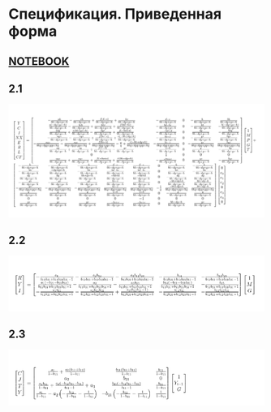 # Спецификация. Приведенная форма

[NOTEBOOK](https://nbviewer.jupyter.org/github/belo4ya/My-University/blob/master/III%20%D0%9A%D1%83%D1%80%D1%81/%28python%29%20%D0%AD%D0%BA%D0%BE%D0%BD%D0%BE%D0%BC%D0%B5%D1%82%D1%80%D0%B8%D0%BA%D0%B0/01_reduced_matrix_form/main.ipynb)
-

## 2.1

<p align="center">
    <img src="resources/2_1/0_reduced_form_matrix.png" alt="">
</p>

## 2.2

<p align="center">
    <img src="resources/2_2/0_reduced_form_matrix.png" alt="">
</p>

## 2.3

<p align="center">
    <img src="resources/2_3/0_reduced_form_matrix.png" alt="">
</p>
